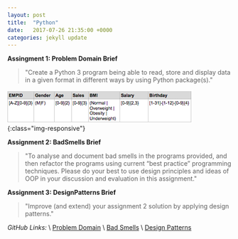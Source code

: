 ```yaml
---
layout: post
title:  "Python"
date:   2017-07-26 21:35:00 +0000
categories: jekyll update
---
```

**Assingment 1: Problem Domain Brief**
>"Create a Python 3 program being able to read, store and display data in a given format in different ways by using Python package(s)."

![Assignment 1 Brief](/Python/assignment1.png){:class="img-responsive"}

**Assignment 2: BadSmells Brief**
>"To analyse and document bad smells in the programs provided, and then refactor the programs using current “best practice” programming techniques. Please do your best to use design principles and ideas of OOP in your discussion and evaluation in this assignment."

**Assignment 3: DesignPatterns Brief**
>"Improve (and extend) your assignment 2 solution by applying design patterns."

*GitHub Links:* \\
[Problem Domain][git-1] \\
[Bad Smells][git-2] \\
[Design Patterns][git-3]

[git-1]: https://github.com/ism0080/Python-Assignment-1
[git-2]: https://github.com/ism0080/Python_badsmell_PR301
[git-3]: https://github.com/ism0080/Python_designPattern_PR301